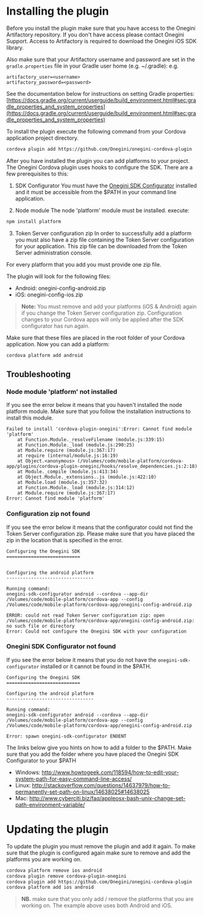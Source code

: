 # Installing the plugin

Before you install the plugin make sure that you have access to the Onegini Artifactory repository. If you don't have access please contact Onegini Support. 
Access to Artifactory is required to download the Onegini iOS SDK library.

Also make sure that your Artifactory username and password are set in the `gradle.properties` file in your Gradle user home (e.g. ~/.gradle):
e.g.
```
artifactory_user=<username>
artifactory_password=<password>
```

See the documentation below for instructions on setting Gradle properties:
[https://docs.gradle.org/current/userguide/build_environment.html#sec:gradle_properties_and_system_properties](https://docs.gradle.org/current/userguide/build_environment.html#sec:gradle_properties_and_system_properties)

To install the plugin execute the following command from your Cordova application project directory.

```sh
cordova plugin add https://github.com/Onegini/onegini-cordova-plugin
```

After you have installed the plugin you can add platforms to your project. The Onegini Cordova plugin uses hooks to configure the SDK. There are a few 
prerequisites to this:

1. SDK Configurator 
You must have the [Onegini SDK Configurator](https://github.com/Onegini/sdk-configurator) installed and it must be accessible from the $PATH in your command line
application.

2. Node module
The node 'platform' module must be installed. execute:
```sh
npm install platform
```

3. Token Server configuration zip
In order to successfully add a platform you must also have a zip file containing the Token Server configuration for your application. This zip file can be 
downloaded from the Token Server administration console.

For every platform that you add you must provide one zip file.

The plugin will look for the following files:
- Android: onegini-config-android.zip
- iOS: onegini-config-ios.zip

>**Note:** You must remove and add your platforms (iOS & Android) again if you change the Token Server configuration zip. Configuration changes to your Cordova 
apps will only be applied after the SDK configurator has run again.

Make sure that these files are placed in the root folder of your Cordova application. Now you can add a platform:

```sh
cordova platform add android
```

## Troubleshooting

### Node module 'platform' not installed

If you see the error below it means that you haven't installed the node platform module. Make sure that you follow the installation instructions to install this 
module.

```
Failed to install 'cordova-plugin-onegini':Error: Cannot find module 'platform'
    at Function.Module._resolveFilename (module.js:339:15)
    at Function.Module._load (module.js:290:25)
    at Module.require (module.js:367:17)
    at require (internal/module.js:16:19)
    at Object.<anonymous> (/Volumes/code/mobile-platform/cordova-app/plugins/cordova-plugin-onegini/hooks/resolve_dependencies.js:2:18)
    at Module._compile (module.js:413:34)
    at Object.Module._extensions..js (module.js:422:10)
    at Module.load (module.js:357:32)
    at Function.Module._load (module.js:314:12)
    at Module.require (module.js:367:17)
Error: Cannot find module 'platform'
```

### Configuration zip not found

If you see the error below it means that the configurator could not find the Token Server configuration zip. Please make sure that you have placed the 
zip in the location that is specified in the error.

```
Configuring the Onegini SDK
===========================


Configuring the android platform
--------------------------------

Running command: 
onegini-sdk-configurator android --cordova --app-dir /Volumes/code/mobile-platform/cordova-app --config /Volumes/code/mobile-platform/cordova-app/onegini-config-android.zip

ERROR: could not read Token Server configuration zip: open /Volumes/code/mobile-platform/cordova-app/onegini-config-android.zip: no such file or directory
Error: Could not configure the Onegini SDK with your configuration
```

### Onegini SDK Configurator not found

If you see the error below it means that you do not have the `onegini-sdk-configurator` installed or it cannot be found in the $PATH.

```
Configuring the Onegini SDK
===========================

Configuring the android platform
--------------------------------

Running command:
onegini-sdk-configurator android --cordova --app-dir /Volumes/code/mobile-platform/cordova-app --config /Volumes/code/mobile-platform/cordova-app/onegini-config-android.zip

Error: spawn onegini-sdk-configurator ENOENT
```

The links below give you hints on how to add a folder to the $PATH. Make sure that you add the folder where you have placed the Onegini SDK Configurator to your $PATH
- Windows:  http://www.howtogeek.com/118594/how-to-edit-your-system-path-for-easy-command-line-access/
- Linux: http://stackoverflow.com/questions/14637979/how-to-permanently-set-path-on-linux/14638025#14638025
- Mac: http://www.cyberciti.biz/faq/appleosx-bash-unix-change-set-path-environment-variable/

# Updating the plugin

To update the plugin you must remove the plugin and add it again. To make sure that the plugin is configured again make sure to remove and add the platforms 
you are working on.

```sh
cordova platform remove ios android
cordova plugin remove cordova-plugin-onegini
cordova plugin add https://github.com/Onegini/onegini-cordova-plugin
cordova platform add ios android
```

>**NB.** make sure that you only add / remove the platforms that you are working on. The example above uses both Android and iOS.